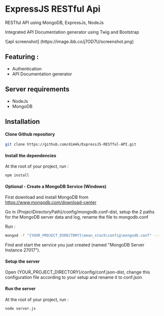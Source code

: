ExpressJS RESTful Api
=====
<p>RESTful API using MongoDB, ExpressJs, NodeJs</p>
<p>Integrated API Documentation generator using Twig and Bootstrap</p>
![apî screenshot]
(https://image.ibb.co/j7OD7U/screenshot.png)

Featuring :
----
* Authentication
* API Documentation generator
<!-- TODO Project requirement and instalation setup -->

Server requirements
----
* NodeJs
* MongoDB

Installation
----

#### Clone Github repository

```sh
git clone https://github.com/dim4k/ExpressJS-RESTful-API.git
```
#### Install the dependencies

At the root of your project, run :

```sh
npm install
```

#### Optional - Create a MongoDB Service (Windows)

First download and install MongoDB from https://www.mongodb.com/download-center

Go in {ProjectDirectoryPath}/config/mongodb.conf-dist, setup the 2 paths for the MongoDB server data and log, rename the file to mongodb.conf

Run :

```sh
mongod -f "{YOUR_PROJECT_DIRECTORY}\mean_stack\config\mongodb.conf" --install --serviceName mdb27017 --serviceDisplayName "MongoDB Server Instance 27017" --serviceDescription "MongoDB Server Instance running on 27017"
```

Find and start the service you just created (named "MongoDB Server Instance 27017").

#### Setup the server

Open {YOUR_PROJECT_DIRECTORY}/config/conf.json-dist, change this configuration file according to your setup and rename it to conf.json

#### Run the server

At the root of your project, run :

```sh
node server.js
```

